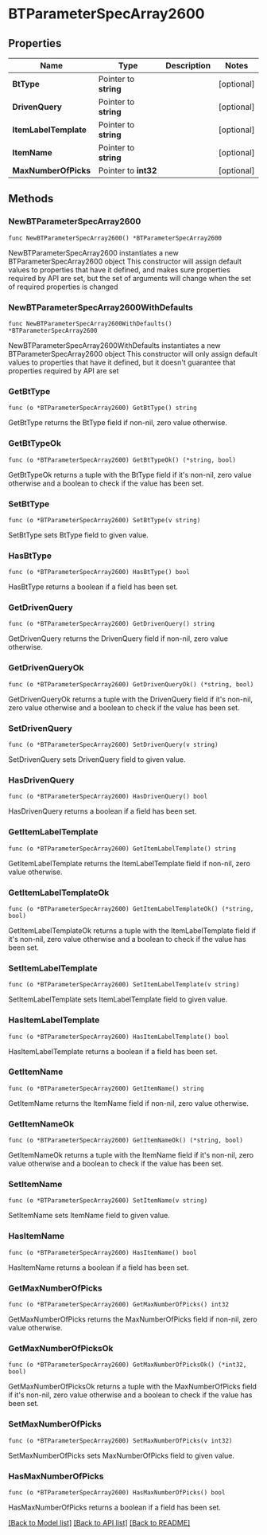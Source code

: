 # BTParameterSpecArray2600

## Properties

Name | Type | Description | Notes
------------ | ------------- | ------------- | -------------
**BtType** | Pointer to **string** |  | [optional] 
**DrivenQuery** | Pointer to **string** |  | [optional] 
**ItemLabelTemplate** | Pointer to **string** |  | [optional] 
**ItemName** | Pointer to **string** |  | [optional] 
**MaxNumberOfPicks** | Pointer to **int32** |  | [optional] 

## Methods

### NewBTParameterSpecArray2600

`func NewBTParameterSpecArray2600() *BTParameterSpecArray2600`

NewBTParameterSpecArray2600 instantiates a new BTParameterSpecArray2600 object
This constructor will assign default values to properties that have it defined,
and makes sure properties required by API are set, but the set of arguments
will change when the set of required properties is changed

### NewBTParameterSpecArray2600WithDefaults

`func NewBTParameterSpecArray2600WithDefaults() *BTParameterSpecArray2600`

NewBTParameterSpecArray2600WithDefaults instantiates a new BTParameterSpecArray2600 object
This constructor will only assign default values to properties that have it defined,
but it doesn't guarantee that properties required by API are set

### GetBtType

`func (o *BTParameterSpecArray2600) GetBtType() string`

GetBtType returns the BtType field if non-nil, zero value otherwise.

### GetBtTypeOk

`func (o *BTParameterSpecArray2600) GetBtTypeOk() (*string, bool)`

GetBtTypeOk returns a tuple with the BtType field if it's non-nil, zero value otherwise
and a boolean to check if the value has been set.

### SetBtType

`func (o *BTParameterSpecArray2600) SetBtType(v string)`

SetBtType sets BtType field to given value.

### HasBtType

`func (o *BTParameterSpecArray2600) HasBtType() bool`

HasBtType returns a boolean if a field has been set.

### GetDrivenQuery

`func (o *BTParameterSpecArray2600) GetDrivenQuery() string`

GetDrivenQuery returns the DrivenQuery field if non-nil, zero value otherwise.

### GetDrivenQueryOk

`func (o *BTParameterSpecArray2600) GetDrivenQueryOk() (*string, bool)`

GetDrivenQueryOk returns a tuple with the DrivenQuery field if it's non-nil, zero value otherwise
and a boolean to check if the value has been set.

### SetDrivenQuery

`func (o *BTParameterSpecArray2600) SetDrivenQuery(v string)`

SetDrivenQuery sets DrivenQuery field to given value.

### HasDrivenQuery

`func (o *BTParameterSpecArray2600) HasDrivenQuery() bool`

HasDrivenQuery returns a boolean if a field has been set.

### GetItemLabelTemplate

`func (o *BTParameterSpecArray2600) GetItemLabelTemplate() string`

GetItemLabelTemplate returns the ItemLabelTemplate field if non-nil, zero value otherwise.

### GetItemLabelTemplateOk

`func (o *BTParameterSpecArray2600) GetItemLabelTemplateOk() (*string, bool)`

GetItemLabelTemplateOk returns a tuple with the ItemLabelTemplate field if it's non-nil, zero value otherwise
and a boolean to check if the value has been set.

### SetItemLabelTemplate

`func (o *BTParameterSpecArray2600) SetItemLabelTemplate(v string)`

SetItemLabelTemplate sets ItemLabelTemplate field to given value.

### HasItemLabelTemplate

`func (o *BTParameterSpecArray2600) HasItemLabelTemplate() bool`

HasItemLabelTemplate returns a boolean if a field has been set.

### GetItemName

`func (o *BTParameterSpecArray2600) GetItemName() string`

GetItemName returns the ItemName field if non-nil, zero value otherwise.

### GetItemNameOk

`func (o *BTParameterSpecArray2600) GetItemNameOk() (*string, bool)`

GetItemNameOk returns a tuple with the ItemName field if it's non-nil, zero value otherwise
and a boolean to check if the value has been set.

### SetItemName

`func (o *BTParameterSpecArray2600) SetItemName(v string)`

SetItemName sets ItemName field to given value.

### HasItemName

`func (o *BTParameterSpecArray2600) HasItemName() bool`

HasItemName returns a boolean if a field has been set.

### GetMaxNumberOfPicks

`func (o *BTParameterSpecArray2600) GetMaxNumberOfPicks() int32`

GetMaxNumberOfPicks returns the MaxNumberOfPicks field if non-nil, zero value otherwise.

### GetMaxNumberOfPicksOk

`func (o *BTParameterSpecArray2600) GetMaxNumberOfPicksOk() (*int32, bool)`

GetMaxNumberOfPicksOk returns a tuple with the MaxNumberOfPicks field if it's non-nil, zero value otherwise
and a boolean to check if the value has been set.

### SetMaxNumberOfPicks

`func (o *BTParameterSpecArray2600) SetMaxNumberOfPicks(v int32)`

SetMaxNumberOfPicks sets MaxNumberOfPicks field to given value.

### HasMaxNumberOfPicks

`func (o *BTParameterSpecArray2600) HasMaxNumberOfPicks() bool`

HasMaxNumberOfPicks returns a boolean if a field has been set.


[[Back to Model list]](../README.md#documentation-for-models) [[Back to API list]](../README.md#documentation-for-api-endpoints) [[Back to README]](../README.md)


